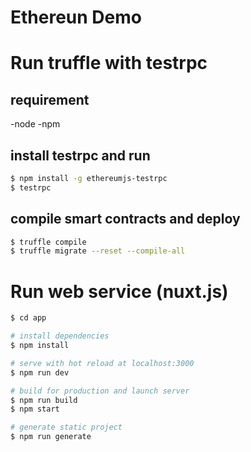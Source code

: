 # Ethereun Demo

# Run truffle with testrpc
## requirement
 -node
 -npm
## install testrpc and run

``` bash
$ npm install -g ethereumjs-testrpc
$ testrpc
```
## compile smart contracts and deploy
``` bash
$ truffle compile
$ truffle migrate --reset --compile-all
```

# Run web service (nuxt.js)
``` bash
$ cd app

# install dependencies
$ npm install

# serve with hot reload at localhost:3000
$ npm run dev

# build for production and launch server
$ npm run build
$ npm start

# generate static project
$ npm run generate
```
